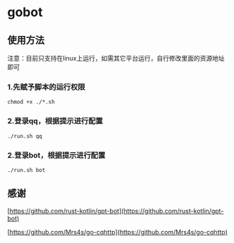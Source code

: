 # gobot

## 使用方法

注意：目前只支持在linux上运行，如需其它平台运行，自行修改里面的资源地址即可

### 1.先赋予脚本的运行权限

```shell
chmod +x ./*.sh
```

### 2.登录qq，根据提示进行配置

```shell
./run.sh qq
```

### 2.登录bot，根据提示进行配置

```shell
./run.sh bot
```

## 感谢

[https://github.com/rust-kotlin/gpt-bot](https://github.com/rust-kotlin/gpt-bot)

[https://github.com/Mrs4s/go-cqhttp](https://github.com/Mrs4s/go-cqhttp)
